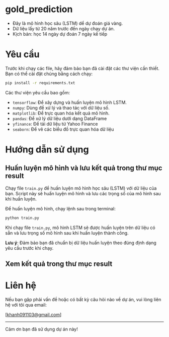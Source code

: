 # gold_prediction
- Đây là mô hình học sâu (LSTM) dể dự đoán giá vàng.
- Dữ liệu lấy từ 20 năm trước đến ngày chạy dự án.
- Kịch bản: học 14 ngày dự đoán 7 ngày kế tiếp
# Yêu cầu

Trước khi chạy các file, hãy đảm bảo bạn đã cài đặt các thư viện cần thiết. Bạn có thể cài đặt chúng bằng cách chạy:

```bash
pip install -r requirements.txt
```

Các thư viện yêu cầu bao gồm:
- `tensorflow`: Để xây dựng và huấn luyện mô hình LSTM.
- `numpy`: Dùng để xử lý và thao tác với dữ liệu số.
- `matplotlib`: Để trực quan hóa kết quả mô hình.
- `pandas`: Để xử lý dữ liệu dưới dạng DataFrame
- `yfinance`: Để tải dữ liệu từ Yahoo Finance
- `seaborn`: Để vẽ các biểu đồ trực quan hóa dữ liệu

# Hướng dẫn sử dụng

## Huấn luyện mô hình và lưu kết quả trong thư mục result

Chạy file `train.py` để huấn luyện mô hình học sâu (LSTM) với dữ liệu của bạn. Script này sẽ huấn luyện mô hình và lưu các trọng số của mô hình sau khi huấn luyện.

Để huấn luyện mô hình, chạy lệnh sau trong terminal:

```bash
python train.py
```

Khi chạy file `train.py`, mô hình LSTM sẽ được huấn luyện trên dữ liệu có sẵn và lưu trọng số mô hình sau khi huấn luyện thành công.

**Lưu ý**: Đảm bảo bạn đã chuẩn bị dữ liệu huấn luyện theo đúng định dạng yêu cầu trước khi chạy.

## Xem kết quả trong thư mục result


# Liên hệ

Nếu bạn gặp phải vấn đề hoặc có bất kỳ câu hỏi nào về dự án, vui lòng liên hệ với tôi qua email:

[khanh091103@gmail.com]

---

Cảm ơn bạn đã sử dụng dự án này!
